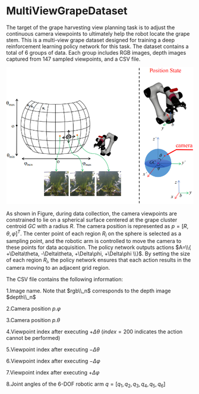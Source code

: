 # MultiViewGrapeDataset
The target of the grape harvesting view planning task is to adjust the continuous camera viewpoints to ultimately help the robot locate the grape stem. 
This is a multi-view grape dataset designed for training a deep reinforcement learning policy network for this task. The dataset contains a total of 6 
groups of data. Each group includes RGB images, depth images captured from 147 sampled viewpoints, and a CSV file. 

![Fig1](image/Fig1.png)

As shown in Figure, during data collection, the camera viewpoints are constrained to lie on a spherical surface centered at the grape cluster centroid
$GC$ with a radius $R$. The camera position is represented as $p = [R, θ, φ]^T$. The center point of each region $R_{i}$ on the sphere is selected as a sampling 
point, and the robotic arm is controlled to move the camera to these points for data acquisition. The policy network outputs actions $A=\\{ +\Delta\theta, -\Delta\theta, +\Delta\phi, +\Delta\phi \\}$. 
By setting the size of each region $R_{i}$, the policy network ensures that each action results in the camera moving to an adjacent grid region.

The CSV file contains the following information:

1.Image name. Note that $rgb\\_n$ corresponds to the depth image $depth\\_n$

2.Camera position $p.φ$

3.Camera position $p.θ$

4.Viewpoint index after executing $+Δθ$ ($index = 200$ indicates the action cannot be performed)

5.Viewpoint index after executing $-Δθ$

6.Viewpoint index after executing $-Δφ$

7.Viewpoint index after executing $+Δφ$

8.Joint angles of the 6-DOF robotic arm $q = [q_{1}, q_{2}, q_{3}, q_{4}, q_{5}, q_{6}]$

